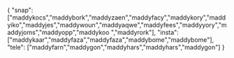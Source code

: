 {
  "snap":  ["maddykocs","maddybork","maddyzaen","maddyfacy","maddykory","maddyiko","maddyjes","maddywoun","maddyaqwe","maddyfees","maddyyory","maddyjoms","maddyopp","maddykoo ","maddyrork"],
  "insta": ["maddykaar","maddyfaza","maddyfaza","maddybome","maddybome"],
  "tele":  ["maddyfarn","maddygon","maddyhars","maddyhars","maddygon"]
}
